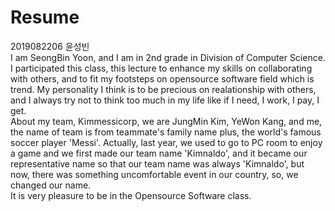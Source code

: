 # Resume  
2019082206 윤성빈  
 I am SeongBin Yoon, and I am in 2nd grade in Division of Computer Science. I participated this class, this lecture to enhance my skills on collaborating with others, and to fit my footsteps on opensource software field which is trend. My personality I think is to be precious on realationship with others, and I always try not to think too much in my life like if I need, I work, I pay, I get.  
 About my team, Kimmessicorp, we are JungMin Kim, YeWon Kang, and me, the name of team is from teammate's family name plus, the world's famous soccer player 'Messi'. Actually, last year, we used to go to PC room to enjoy a game and we first made our team name 'Kimnaldo', and it became our representative name so that our team name was always 'Kimnaldo', but now, there was something uncomfortable event in our country, so, we changed our name.   
 It is very pleasure to be in the Opensource Software class.
